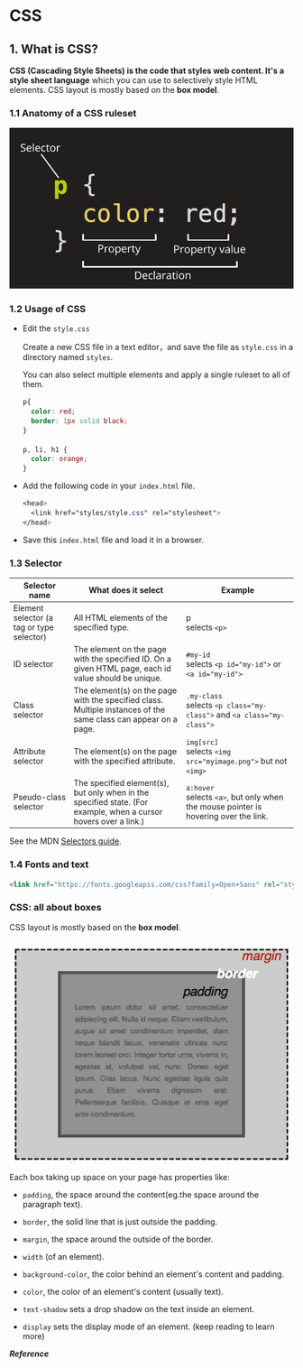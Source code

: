 # CSS

## 1. What is CSS?

**CSS (Cascading Style Sheets) is the code that styles web content. It's a style sheet language** which you can use to selectively style HTML elements. CSS layout is mostly based on the **box model**. 

### 1.1 Anatomy of a CSS ruleset

<img src="images/css-declaration-small.png" alt="CSS p declaration color red"  />

### 1.2  Usage of CSS

- Edit the `style.css`

  Create a new CSS file  in a text editor，and save the file as `style.css` in a directory named `styles`.

  You can also select multiple elements and apply a single ruleset to all of them.

  ```css
  p{
    color: red;
    border: 1px solid black;
  }
  
  p, li, h1 {
    color: orange;
  }
  ```

- Add the following code in your `index.html` file. 

  ```css
  <head>
  	<link href="styles/style.css" rel="stylesheet">
  </head>
  ```

- Save this `index.html` file and load it in a browser.

### 1.3 Selector

| Selector name                             | What does it select                                          | Example                                                      |
| ----------------------------------------- | ------------------------------------------------------------ | ------------------------------------------------------------ |
| Element selector (a tag or type selector) | All HTML elements of the specified type.                     | p <br />selects `<p>`                                        |
| ID selector                               | The element on the page with the specified ID. On a given HTML page, each id value should be unique. | `#my-id`    <br />selects `<p id="my-id">` or `<a id="my-id">` |
| Class selector                            | The element(s) on the page with the specified class. Multiple instances of the same class can appear on a page. | `.my-class`  <br />selects `<p class="my-class">` and `<a class="my-class">` |
| Attribute selector                        | The element(s) on the page with the specified attribute.     | `img[src]`<br /> selects `<img src="myimage.png">` but not `<img>` |
| Pseudo-class selector                     | The specified element(s), but only when in the specified state. (For example, when a cursor hovers over a link.) | `a:hover`     <br />selects `<a>`, but only when the mouse pointer is hovering over the link. |

See the MDN [Selectors guide](https://developer.mozilla.org/en-US/docs/Learn/CSS/Building_blocks/Selectors).

### 1.4 Fonts and text

```html
<link href="https://fonts.googleapis.com/css?family=Open+Sans" rel="stylesheet">
```

### CSS: all about boxes

CSS layout is mostly based on the **box model**. 

![three boxes sat inside one another. From outside to in they are labelled margin, border and padding](images/box-model.png)

Each box taking up space on your page has properties like:

- `padding`, the space around the content(eg.the space around the paragraph text).

- `border`, the solid line that is just outside the padding.

- `margin`, the space around the outside of the border.

- `width` (of an element).

- `background-color`, the color behind an element's content and padding.

- `color`, the color of an element's content (usually text).

- `text-shadow` sets a drop shadow on the text inside an element.

- `display` sets the display mode of an element. (keep reading to learn more)





***Reference***

[1]:https://developer.mozilla.org/en-US/docs/Learn/Getting_started_with_the_web/CSS_basics
[ 2 ]:https://caniuse.com

